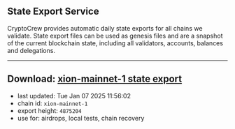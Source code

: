 ## State Export Service
CryptoCrew provides automatic daily state exports for all chains we validate. State export files can be used as genesis files and are a snapshot of the current blockchain state, including all validators, accounts, balances and delegations.

---
**Download: [xion-mainnet-1 state export](https://dl-eu2.ccvalidators.com/SERVICE/xion/xion-mainnet-1_export_4875204.json)**
---

- last updated: Tue Jan 07 2025 11:56:02
- chain id: `xion-mainnet-1`
- export height: `4875204`
- use for: airdrops, local tests, chain recovery
